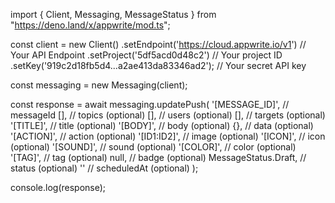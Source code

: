 import { Client, Messaging, MessageStatus } from "https://deno.land/x/appwrite/mod.ts";

const client = new Client()
    .setEndpoint('https://cloud.appwrite.io/v1') // Your API Endpoint
    .setProject('5df5acd0d48c2') // Your project ID
    .setKey('919c2d18fb5d4...a2ae413da83346ad2'); // Your secret API key

const messaging = new Messaging(client);

const response = await messaging.updatePush(
    '[MESSAGE_ID]', // messageId
    [], // topics (optional)
    [], // users (optional)
    [], // targets (optional)
    '[TITLE]', // title (optional)
    '[BODY]', // body (optional)
    {}, // data (optional)
    '[ACTION]', // action (optional)
    '[ID1:ID2]', // image (optional)
    '[ICON]', // icon (optional)
    '[SOUND]', // sound (optional)
    '[COLOR]', // color (optional)
    '[TAG]', // tag (optional)
    null, // badge (optional)
    MessageStatus.Draft, // status (optional)
    '' // scheduledAt (optional)
);

console.log(response);
